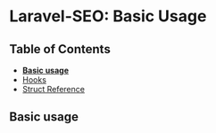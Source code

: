 # Laravel-SEO: Basic Usage

## Table of Contents

- **[Basic usage](index.md)**
- [Hooks](hooks.md)
- [Struct Reference](structs.md)

## Basic usage
